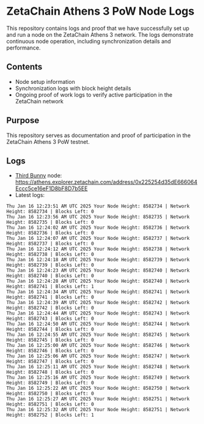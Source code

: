 # ZetaChain Athens 3 PoW Node Logs
This repository contains logs and proof that we have successfully set up and run a node on the ZetaChain Athens 3 network. The logs demonstrate continuous node operation, including synchronization details and performance.

## Contents
- Node setup information
- Synchronization logs with block height details
- Ongoing proof of work logs to verify active participation in the ZetaChain network

## Purpose
This repository serves as documentation and proof of participation in the ZetaChain Athens 3 PoW testnet.

## Logs

- [Third Bunny](https://thirdbunny.xyz/) node: https://athens.explorer.zetachain.com/address/0x225254d35dE666064Eccc5ce16eF1D8bF8D7b5EE
- Latest logs:
```
Thu Jan 16 12:23:51 AM UTC 2025 Your Node Height: 8582734 | Network Height: 8582734 | Blocks Left: 0
Thu Jan 16 12:23:56 AM UTC 2025 Your Node Height: 8582735 | Network Height: 8582735 | Blocks Left: 0
Thu Jan 16 12:24:02 AM UTC 2025 Your Node Height: 8582736 | Network Height: 8582736 | Blocks Left: 0
Thu Jan 16 12:24:07 AM UTC 2025 Your Node Height: 8582737 | Network Height: 8582737 | Blocks Left: 0
Thu Jan 16 12:24:12 AM UTC 2025 Your Node Height: 8582738 | Network Height: 8582738 | Blocks Left: 0
Thu Jan 16 12:24:18 AM UTC 2025 Your Node Height: 8582739 | Network Height: 8582739 | Blocks Left: 0
Thu Jan 16 12:24:23 AM UTC 2025 Your Node Height: 8582740 | Network Height: 8582740 | Blocks Left: 0
Thu Jan 16 12:24:28 AM UTC 2025 Your Node Height: 8582740 | Network Height: 8582741 | Blocks Left: 1
Thu Jan 16 12:24:34 AM UTC 2025 Your Node Height: 8582741 | Network Height: 8582741 | Blocks Left: 0
Thu Jan 16 12:24:39 AM UTC 2025 Your Node Height: 8582742 | Network Height: 8582742 | Blocks Left: 0
Thu Jan 16 12:24:44 AM UTC 2025 Your Node Height: 8582743 | Network Height: 8582743 | Blocks Left: 0
Thu Jan 16 12:24:50 AM UTC 2025 Your Node Height: 8582744 | Network Height: 8582744 | Blocks Left: 0
Thu Jan 16 12:24:55 AM UTC 2025 Your Node Height: 8582745 | Network Height: 8582745 | Blocks Left: 0
Thu Jan 16 12:25:00 AM UTC 2025 Your Node Height: 8582746 | Network Height: 8582746 | Blocks Left: 0
Thu Jan 16 12:25:06 AM UTC 2025 Your Node Height: 8582747 | Network Height: 8582747 | Blocks Left: 0
Thu Jan 16 12:25:11 AM UTC 2025 Your Node Height: 8582748 | Network Height: 8582748 | Blocks Left: 0
Thu Jan 16 12:25:16 AM UTC 2025 Your Node Height: 8582749 | Network Height: 8582749 | Blocks Left: 0
Thu Jan 16 12:25:22 AM UTC 2025 Your Node Height: 8582750 | Network Height: 8582750 | Blocks Left: 0
Thu Jan 16 12:25:27 AM UTC 2025 Your Node Height: 8582751 | Network Height: 8582751 | Blocks Left: 0
Thu Jan 16 12:25:32 AM UTC 2025 Your Node Height: 8582751 | Network Height: 8582752 | Blocks Left: 1
```
